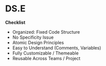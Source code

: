# DS.E
**Checklist**

- Organized: Fixed Code Structure
- No Specificity Issue
- Atomic Design Principles
- Easy to Understand (Comments, Variables)
- Fully Customizable / Themeable
- Reusable Across Teams / Project